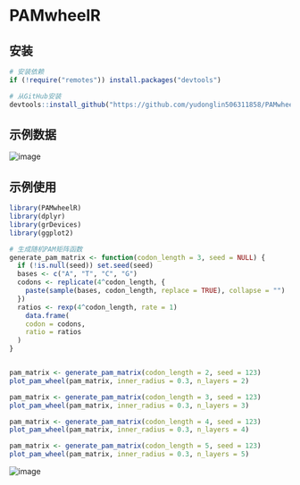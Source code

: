 # PAMwheelR

## 安装

```r
# 安装依赖
if (!require("remotes")) install.packages("devtools")

# 从GitHub安装
devtools::install_github("https://github.com/yudonglin506311858/PAMwheelR.git")

```

## 示例数据
![image](https://github.com/user-attachments/assets/91a91edc-84e3-46b5-8a7b-bddb673fa10a)

## 示例使用

```r
library(PAMwheelR)
library(dplyr)
library(grDevices)
library(ggplot2)

# 生成随机PAM矩阵函数
generate_pam_matrix <- function(codon_length = 3, seed = NULL) {  
  if (!is.null(seed)) set.seed(seed)  
  bases <- c("A", "T", "C", "G")
  codons <- replicate(4^codon_length, {
    paste(sample(bases, codon_length, replace = TRUE), collapse = "")
  })
  ratios <- rexp(4^codon_length, rate = 1)
    data.frame(
    codon = codons,
    ratio = ratios
  )
}


pam_matrix <- generate_pam_matrix(codon_length = 2, seed = 123)
plot_pam_wheel(pam_matrix, inner_radius = 0.3, n_layers = 2)

pam_matrix <- generate_pam_matrix(codon_length = 3, seed = 123)
plot_pam_wheel(pam_matrix, inner_radius = 0.3, n_layers = 3)

pam_matrix <- generate_pam_matrix(codon_length = 4, seed = 123)
plot_pam_wheel(pam_matrix, inner_radius = 0.3, n_layers = 4)

pam_matrix <- generate_pam_matrix(codon_length = 5, seed = 123)
plot_pam_wheel(pam_matrix, inner_radius = 0.3, n_layers = 5)

```


![image](https://github.com/user-attachments/assets/aef7cea5-4c62-4cb5-9d9a-43df3e1d8674)

